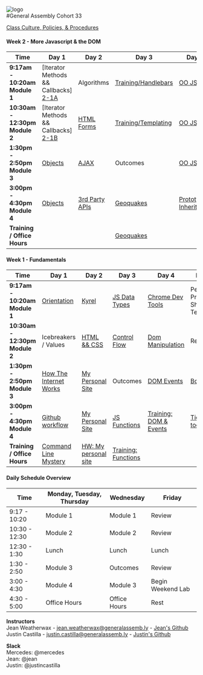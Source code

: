 ![logo](https://cloud.githubusercontent.com/assets/4304660/19456424/3b4262e6-9476-11e6-801f-b810718da875.jpg)  
#General Assembly Cohort 33  

[Class Culture, Policies, & Procedures]()

#### Week 2 - More Javascript & the DOM

 Time | Day 1 |                     Day 2                                       | Day 3                                                         | Day 4                                                | Day  5                                    |
----- | -------- | --------------------------------                         | ------------------------------------                  | ------------------------------------     | ---------------------------------------   |
 **9:17am - 10:20am Module 1** | [Iterator Methods && Callbacks] [2-1A]| Algorithms | [Training/Handlebars][2-3A] | [OO JS][2-4A]  | Review
 **10:30am - 12:30pm Module 2** |[Iterator Methods && Callbacks] [2-1B]  |  [HTML Forms][2-2B] | [Training/Templating][2-3B]    | [OO JS][2-4B]  | Review
 **1:30pm - 2:50pm Module 3** | [Objects][2-1C]  |  [AJAX][2-2C] |   Outcomes | [OO JS][2-4C] | [Project 0 Intro][2-5C]
**3:00pm - 4:30pm Module 4** | [Objects][2-1D]  | [3rd Party APIs][2-2D]  | [Geoquakes][2-3D]  | [Prototypal Inheritance][2-4D] |   [Project 0][2-5D]
**Training / Office Hours**  |  |  | [Geoquakes][2-3E]   |   | [Project 0][2-5E]

[2-1A]: https://github.com/sf-wdi-33/building-js-iterators-lab
[2-1B]: https://github.com/sf-wdi-33/
[2-1C]: https://github.com/sf-wdi-33/
[2-1D]: https://github.com/sf-wdi-33/
[2-1E]: https://github.com/sf-wdi-33/

[2-2A]: https://github.com/sf-wdi-33/
[2-2B]: https://github.com/sf-wdi-33/
[2-2C]: https://github.com/sf-wdi-33/
[2-2D]: https://github.com/sf-wdi-33/
[2-2E]: https://github.com/sf-wdi-33/

[2-3A]: https://github.com/sf-wdi-33/
[2-3B]: https://github.com/sf-wdi-33/
[2-3C]: https://github.com/sf-wdi-33/
[2-3D]: https://github.com/sf-wdi-33/geoquakes
[2-3E]: https://github.com/sf-wdi-33/geoquakes

[2-4A]: https://github.com/sf-wdi-33/js-insertion-sort
[2-4B]: https://github.com/sf-wdi-33/js-oop-flower-power
[2-4C]: https://github.com/sf-wdi-33/js-oop-flower-power
[2-4D]: https://github.com/sf-wdi-33/
[2-4E]: https://github.com/sf-wdi-33/

[2-5A]: https://github.com/sf-wdi-33/
[2-5B]: https://github.com/sf-wdi-33/
[2-5C]: https://github.com/sf-wdi-33/project-00
[2-5D]: https://github.com/sf-wdi-33/project-00
[2-5E]: https://github.com/sf-wdi-33/project-00

#### Week 1 - Fundamentals

 Time | Day 1 |                     Day 2                                       | Day 3                                                         | Day 4                                                | Day  5                                    |
----- | -------- | --------------------------------                         | ------------------------------------                  | ------------------------------------     | ---------------------------------------   |
 **9:17am - 10:20am Module 1** | [Orientation][1-1A]|  [Kyrel][1-2A]                 |  [JS Data Types][1-3A]    | [Chrome Dev Tools][1-4A]  | Personal Project Show & Tell
 **10:30am - 12:30pm Module 2** | Icebreakers / Values |   [HTML && CSS][1-2B]               |  [Control Flow][1-2B]  |  [Dom Manipulation][1-3B] | Review 
 **1:30pm - 2:50pm Module 3** | [How The Internet Works][1-1C]  |  [My Personal Site][1-2C]  |   Outcomes | [DOM Events][1-4C] | [Bootstrap][1-5C]
**3:00pm - 4:30pm Module 4** | [Github workflow][1-1D] | [My Personal Site][1-2D]  |   [JS Functions][1-3D] |  [Training: DOM & Events][1-4D] | [Tic tac toe][1-5D]   
**Training / Office Hours**                | [Command Line Mystery][1-1E] | [HW: My personal site][1-2E] |  [Training: Functions][1-3E]  |  | 

[1-1A]: https://github.com/sf-wdi-33/schedule-33/orientation-deck.pdf "Orientation Deck"
[1-1C]: https://github.com/sf-wdi-33/how-the-internet-works "How the Internet Works"
[1-1D]: https://github.com/sf-wdi-33/git-github "Git and GitHub"
[1-1E]: https://github.com/sf-wdi-33/clmystery "Command Line Mystery"

[1-2A]: https://github.com/sf-wdi-33/kyrel "Kyrel"
[1-2B]: https://github.com/sf-wdi-33/html-css-review "HTML && CSS"
[1-2C]: https://github.com/sf-wdi-33/personal-portfolio "Personal Portfolio"
[1-2D]: https://github.com/sf-wdi-33/personal-portfolio "Personal Portfolio"
[1-2E]: https://github.com/sf-wdi-33/personal-portfolio "Personal Portfolio"

[1-3A]: https://github.com/sf-wdi-33/js-data-types "JS Data Types"
[1-3B]: https://github.com/sf-wdi-33/js-control-flow "Control FLow"
[1-3D]: https://github.com/sf-wdi-33/js-functions "Functions"
[1-3E]: https://github.com/sf-wdi-33/


[1-4A]: https://github.com/sf-wdi-33/dev-tools "Debugging with Chrome Dev Tools"
[1-4B]: https://github.com/sf-wdi-33/dom-manipulation
[1-4C]: https://github.com/sf-wdi-33/dom-events-jquery
[1-4D]: https://github.com/sf-wdi-33/
[1-4E]: https://github.com/sf-wdi-33/

[1-5A]: https://github.com/sf-wdi-33/
[1-5B]: https://github.com/sf-wdi-33/
[1-5C]: https://github.com/sf-wdi-33/
[1-5D]: https://github.com/sf-wdi-33/tic-tac-toe "Tic Tac Toe"
[1-5E]: https://github.com/sf-wdi-33/


#### Daily Schedule Overview

Time | Monday, Tuesday, Thursday  | Wednesday | Friday
----- | ------------------ | ----- | ----
9:17 - 10:20  | Module 1   | Module 1     | Review
10:30 - 12:30| Module 2   | Module 2     | Review
12:30 - 1:30 | Lunch         | Lunch          | Lunch
1:30 - 2:50 | Module 3      | Outcomes   | Review
3:00 - 4:30 | Module 4      | Module 3     | Begin Weekend Lab
4:30 - 5:00 | Office Hours   | Office Hours | Rest

**Instructors**  
Jean Weatherwax - jean.weatherwax@generalassemb.ly - [Jean's Github](https://github.com/jeanmw)  
Justin Castilla - justin.castilla@generalassemb.ly - [Justin's Github](https://github.com/justincastilla)
  
  
**Slack**  
Mercedes: @mercedes  
Jean: @jean  
Justin: @justincastilla   

